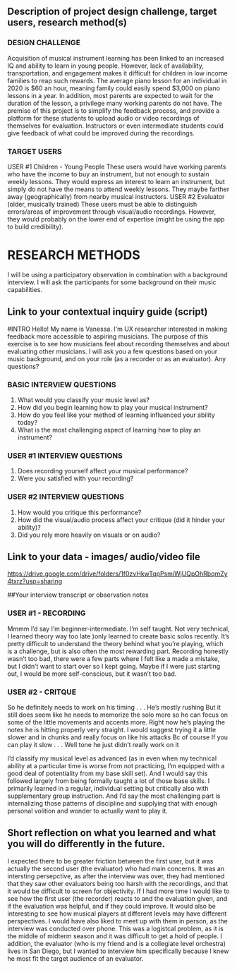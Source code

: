 ## Description of project design challenge, target users, research method(s)

### DESIGN CHALLENGE
Acquisition of musical instrument learning has been linked to an increased IQ and ability to learn in young people. However, lack of availability, transportation, and engagement makes it difficult for children in low income families to reap such rewards. The average piano lesson for an individual in 2020 is $60 an hour, meaning family could easily spend $3,000 on piano lessons in a year. In addition, most parents are expected to wait for the duration of the lesson, a privilege many working parents do not have. The premise of this project is to simplify the feedback process, and provide a platform for these students to upload audio or video recordings of themselves for evaluation. Instructors or even intermediate students could give feedback of what could be improved during the recordings.

### TARGET USERS
USER #1 Children - Young People
These users would have working parents who have the income to buy an instrument, but not enough to sustain weekly lessons. They would express an interest to learn an instrument, but simply do not have the means to attend weekly lessons. They maybe farther away (geographically) from nearby musical instructors.
USER #2 Evaluator (older, musically trained) These users must be able to distinguish errors/areas of improvement through visual/audio recordings. However, they would probably on the lower end of expertise (might be using the app to build credibility).

# RESEARCH METHODS
I will be using a participatory observation in combination with a background interview. I will ask the participants for some background on their music capabilities. 

## Link to your contextual inquiry guide (script)

#INTRO
Hello! My name is Vanessa. I'm UX researcher interested in making feedback more accessible to aspiring musicians. The purpose of this exercise is to see how musicians feel about recording themselves and about evaluating other musicians. I will ask you a few questions based on your music background, and on your role (as a recorder or as an evaluator). Any questions?

### BASIC INTERVIEW QUESTIONS
1. What would you classify your music level as?
2. How did you begin learning how to play your musical instrument?
3. How do you feel like your method of learning influenced your ability today?
4. What is the most challenging aspect of learning how to play an instrument?

### USER #1 INTERVIEW QUESTIONS 
1. Does recording yourself affect your musical performance?
2. Were you satisfied with your recording?

### USER #2 INTERVIEW QUESTIONS 
1. How would you critique this performance?
2. How did the visual/audio process affect your critique (did it hinder your ability)?
3. Did you rely more heavily on visuals or on audio?


## Link to your data - images/ audio/video file
https://drive.google.com/drive/folders/1f0zvHkwTqpPsmiWjUQpOhRbqmZy4txrz?usp=sharing

##Your interview transcript or observation notes
### USER #1 - RECORDING

Mmmm I’d say I’m beginner-intermediate. I’m self taught. Not very technical, I learned theory way too late )only learned to create basic solos recently. It’s pretty difficult to understand the theory behind what you’re playing, which is a challenge, but is also often the most rewarding part. Recording honestly wasn’t too bad, there were a few parts where I felt like a made a mistake, but I didn’t want to start over so I kept going. Maybe if I were just starting out, I would be more self-conscious, but it wasn’t too bad.

### USER #2 - CRITQUE
So he definitely needs to work on his timing . . .
He’s mostly rushing
But it still does seem like he needs to memorize the solo more so he can focus on some of the little movements and accents more.
Right now he’s playing the notes he is hitting properly very straight.
I would suggest trying it a little slower and in chunks and really focus on like his attacks
Bc of course
If you can play it slow . . .
Well tone he just didn’t really work on it

I’d classify my musical level as advanced (as in even when my technical ability at a particular time is worse from not practicing, I’m equipped with a good deal of potentiality from my base skill set). And I would say this followed largely from being formally taught a lot of those base skills. I primarily learned in a regular, individual setting but critically also with supplementary group instruction. And I’d say the most challenging part is internalizing those patterns of discipline and supplying that with enough personal volition and wonder to actually want to play it.


## Short reflection on what you learned and what you will do differently in the future.
I expected there to be greater friction between the first user, but it was actually the second user (the evaluator) who had main concerns. It was an intersting persepctive, as after the interview was over, they had mentioned that they saw other evaluators being too harsh with the recordings, and that it would be difficult to screen for objectivity. If I had more time I would like to see how the first user (the recorder) reacts to and the evaluation given, and if the evaluation was helpful, and if they could improve. It would also be interesting to see how musical players at different levels may have different perspectives. I would have also liked to meet up with them in person, as the interview was conducted over phone. This was a logistcal problem, as it is the middle of midterm season and it was difficult to get a hold of people. I addition, the evaluator (who is my friend and is a collegiate level orchestra) lives in San Diego, but I wanted to interview him specifically because I knew he most fit the target audience of an evaluator. 

